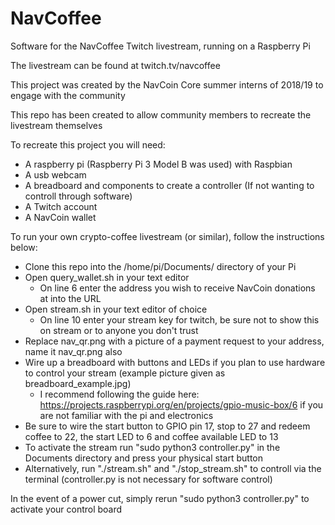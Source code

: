 # NavCoffee
Software for the NavCoffee Twitch livestream, running on a Raspberry Pi

The livestream can be found at twitch.tv/navcoffee

This project was created by the NavCoin Core summer interns of 2018/19 to engage with the community

This repo has been created to allow community members to recreate the livestream themselves

To recreate this project you will need:
 - A raspberry pi (Raspberry Pi 3 Model B was used) with Raspbian
 - A usb webcam
 - A breadboard and components to create a controller (If not wanting to controll through software)
 - A Twitch account
 - A NavCoin wallet

To run your own crypto-coffee livestream (or similar), follow the instructions below:
 - Clone this repo into the /home/pi/Documents/ directory of your Pi
 - Open query_wallet.sh in your text editor
	- On line 6 enter the address you wish to receive NavCoin donations at into the URL
 - Open stream.sh in your text editor of choice
	- On line 10 enter your stream key for twitch, be sure not to show this on stream or to anyone you don't trust
 - Replace nav_qr.png with a picture of a payment request to your address, name it nav_qr.png also
 - Wire up a breadboard with buttons and LEDs if you plan to use hardware to control your stream (example picture given as breadboard_example.jpg)
	- I recommend following the guide here: https://projects.raspberrypi.org/en/projects/gpio-music-box/6
	  if you are not familiar with the pi and electronics
 - Be sure to wire the start button to GPIO pin 17, stop to 27 and redeem coffee to 22, the start LED to 6 and coffee available LED to 13
 - To activate the stream run "sudo python3 controller.py" in the Documents directory and press your physical start button
 - Alternatively, run "./stream.sh" and "./stop_stream.sh" to controll via the terminal (controller.py is not necessary for software control)

In the event of a power cut, simply rerun "sudo python3 controller.py" to activate your control board



